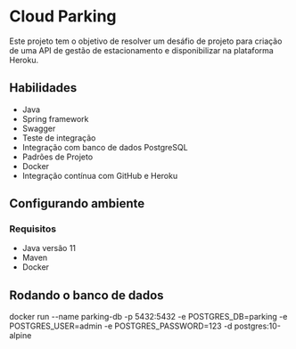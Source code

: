 # Cloud Parking
Este projeto tem o objetivo de resolver um desáfio de projeto para criação de uma API de gestão de estacionamento e disponibilizar na plataforma Heroku.

## Habilidades
- Java
- Spring framework
- Swagger
- Teste de integração
- Integração com banco de dados PostgreSQL
- Padrões de Projeto
- Docker
- Integração contínua com GitHub e Heroku

## Configurando ambiente
### Requisitos
- Java versão 11
- Maven
- Docker

## Rodando o banco de dados
docker run --name parking-db -p 5432:5432 -e POSTGRES_DB=parking -e POSTGRES_USER=admin -e POSTGRES_PASSWORD=123 -d postgres:10-alpine
